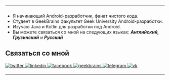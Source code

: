 ____
### <div align="center">
- Я начинающий Android-разработчик, фанат чистого кода.
- Студент в GeekBrains факультет Geek University Android-разработки.
- Изучаю Java и Kotlin для разработки под Android.
- Вы можете связаться со мной на следующих языках: ***Английский,*** ***Грузинский*** и ***Русский***

## Связаться со мной
<a href="https://twitter.com/zurbaevi" target="_blank">
<img src=https://img.shields.io/badge/twitter-%2300acee.svg?&style=for-the-badge&logo=twitter&logoColor=white alt=twitter style="margin-bottom: 5px;" />
</a>
<a href="https://www.linkedin.com/in/zurbaevi/" target="_blank">
<img src=https://img.shields.io/badge/linkedin-%231E77B5.svg?&style=for-the-badge&logo=linkedin&logoColor=white alt=linkedin style="margin-bottom: 5px;" />
</a>
<a href="https://www.facebook.com/zurbaevi" target="_blank">
<img src=https://img.shields.io/badge/facebook-%232E87FB.svg?&style=for-the-badge&logo=facebook&logoColor=white alt=facebook style="margin-bottom: 5px;" />
</a>  
<a href="https://geekbrains.ru/users/4706985" target="_blank">
<img src=https://img.shields.io/badge/geekbrains%20-%23E4405F.svg?&style=for-the-badge&logo=mail.ru&logoColor=white alt=geekbrains style="margin-bottom: 5px;" />
</a>
<a href="https://t.me/zurbaevi" target="_blank">
<img src=https://img.shields.io/badge/telegram-%231E77B5.svg?&style=for-the-badge&logo=telegram&logoColor=white alt=telegram style="margin-bottom: 5px;" />
</a>  
<a href="https://vk.com/zurbaevi" target="_blank">
<img src=https://img.shields.io/badge/VKontakte-%231E77B5.svg?&style=for-the-badge&logo=vk&logoColor=white alt=vk style="margin-bottom: 5px;" />
</a>  

___
